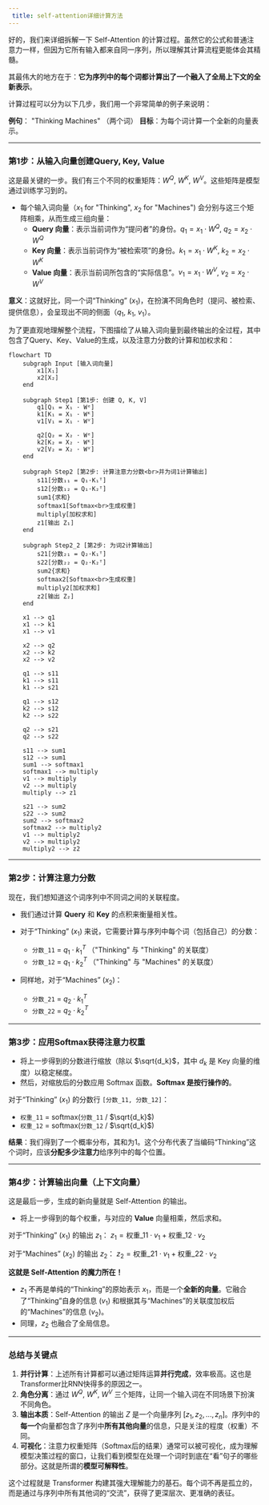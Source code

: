 ```yaml
---
 title: self-attention详细计算方法 
---
```

好的，我们来详细拆解一下 Self-Attention 的计算过程。虽然它的公式和普通注意力一样，但因为它所有输入都来自同一序列，所以理解其计算流程更能体会其精髓。

其最伟大的地方在于：**它为序列中的每个词都计算出了一个融入了全局上下文的全新表示**。

计算过程可以分为以下几步，我们用一个非常简单的例子来说明：

**例句**： "Thinking Machines" （两个词）
**目标**：为每个词计算一个全新的向量表示。

---

### 第1步：从输入向量创建Query, Key, Value

这是最关键的一步。我们有三个不同的权重矩阵：$W^Q$, $W^K$, $W^V$。这些矩阵是模型通过训练学习到的。

*   每个输入词向量（$x_1$ for "Thinking", $x_2$ for "Machines") 会分别与这三个矩阵相乘，从而生成三组向量：
    *   **Query 向量**：表示当前词作为“提问者”的身份。$q_1 = x_1 \cdot W^Q$, $q_2 = x_2 \cdot W^Q$
    *   **Key 向量**：表示当前词作为“被检索项”的身份。$k_1 = x_1 \cdot W^K$, $k_2 = x_2 \cdot W^K$
    *   **Value 向量**：表示当前词所包含的“实际信息”。$v_1 = x_1 \cdot W^V$, $v_2 = x_2 \cdot W^V$

**意义**：这就好比，同一个词“Thinking” ($x_1$)，在扮演不同角色时（提问、被检索、提供信息），会呈现出不同的侧面（$q_1$, $k_1$, $v_1$）。

为了更直观地理解整个流程，下图描绘了从输入词向量到最终输出的全过程，其中包含了Query、Key、Value的生成，以及注意力分数的计算和加权求和：

```mermaid
flowchart TD
    subgraph Input [输入词向量]
        x1[X₁]
        x2[X₂]
    end

    subgraph Step1 [第1步: 创建 Q, K, V]
        q1[Q₁ = X₁ · Wᵉ]
        k1[K₁ = X₁ · Wᴷ]
        v1[V₁ = X₁ · Wⱽ]

        q2[Q₂ = X₂ · Wᵉ]
        k2[K₂ = X₂ · Wᴷ]
        v2[V₂ = X₂ · Wⱽ]
    end

    subgraph Step2 [第2步: 计算注意力分数<br>并为词1计算输出]
        s11[分数₁₁ = Q₁·K₁ᵀ]
        s12[分数₁₂ = Q₁·K₂ᵀ]
        sum1{求和}
        softmax1[Softmax<br>生成权重]
        multiply[加权求和]
        z1[输出 Z₁]
    end

    subgraph Step2_2 [第2步: 为词2计算输出]
        s21[分数₂₁ = Q₂·K₁ᵀ]
        s22[分数₂₂ = Q₂·K₂ᵀ]
        sum2{求和}
        softmax2[Softmax<br>生成权重]
        multiply2[加权求和]
        z2[输出 Z₂]
    end

    x1 --> q1
    x1 --> k1
    x1 --> v1

    x2 --> q2
    x2 --> k2
    x2 --> v2

    q1 --> s11
    k1 --> s11
    k1 --> s21

    q1 --> s12
    k2 --> s12
    k2 --> s22

    q2 --> s21
    q2 --> s22

    s11 --> sum1
    s12 --> sum1
    sum1 --> softmax1
    softmax1 --> multiply
    v1 --> multiply
    v2 --> multiply
    multiply --> z1

    s21 --> sum2
    s22 --> sum2
    sum2 --> softmax2
    softmax2 --> multiply2
    v1 --> multiply2
    v2 --> multiply2
    multiply2 --> z2
```

---

### 第2步：计算注意力分数

现在，我们想知道这个词序列中不同词之间的关联程度。

*   我们通过计算 **Query** 和 **Key** 的点积来衡量相关性。
*   对于“Thinking” ($x_1$) 来说，它需要计算与序列中每个词（包括自己）的分数：
    *   `分数_11` = $q_1 \cdot k_1^T$ （"Thinking" 与 "Thinking" 的关联度）
    *   `分数_12` = $q_1 \cdot k_2^T$ （"Thinking" 与 "Machines" 的关联度）

*   同样地，对于“Machines” ($x_2$)：
    *   `分数_21` = $q_2 \cdot k_1^T$
    *   `分数_22` = $q_2 \cdot k_2^T$

---

### 第3步：应用Softmax获得注意力权重

*   将上一步得到的分数进行缩放（除以 $\sqrt{d_k}$，其中 $d_k$ 是 Key 向量的维度）以稳定梯度。
*   然后，对缩放后的分数应用 Softmax 函数。**Softmax 是按行操作的**。

对于“Thinking” ($x_1$) 的分数行 `[分数_11, 分数_12]`：
*   `权重_11` = softmax(`分数_11` / $\sqrt{d_k}$)
*   `权重_12` = softmax(`分数_12` / $\sqrt{d_k}$)

**结果**：我们得到了一个概率分布，其和为1。这个分布代表了当编码“Thinking”这个词时，应该**分配多少注意力**给序列中的每个位置。

---

### 第4步：计算输出向量（上下文向量）

这是最后一步，生成的新向量就是 Self-Attention 的输出。

*   将上一步得到的每个权重，与对应的 **Value** 向量相乘，然后求和。

对于“Thinking” ($x_1$) 的输出 $z_1$：
$z_1 = \text{权重\_11} \cdot v_1 + \text{权重\_12} \cdot v_2$

对于“Machines” ($x_2$) 的输出 $z_2$：
$z_2 = \text{权重\_21} \cdot v_1 + \text{权重\_22} \cdot v_2$

**这就是 Self-Attention 的魔力所在！**
*   $z_1$ 不再是单纯的“Thinking”的原始表示 $x_1$，而是一个**全新的向量**。它融合了“Thinking”自身的信息 ($v_1$) 和根据其与“Machines”的关联度加权后的“Machines”的信息 ($v_2$)。
*   同理，$z_2$ 也融合了全局信息。

---

### 总结与关键点

1.  **并行计算**：上述所有计算都可以通过矩阵运算**并行完成**，效率极高。这也是Transformer比RNN快得多的原因之一。
2.  **角色分离**：通过 $W^Q$, $W^K$, $W^V$ 三个矩阵，让同一个输入词在不同场景下扮演不同角色。
3.  **输出本质**：Self-Attention 的输出 $Z$ 是一个向量序列 $[z_1, z_2, ..., z_n]$。序列中的**每一个**向量都包含了序列中**所有其他向量**的信息，只是关注的程度（权重）不同。
4.  **可视化**：注意力权重矩阵（Softmax后的结果）通常可以被可视化，成为理解模型决策过程的窗口，让我们看到模型在处理一个词时到底在“看”句子的哪些部分。这就是所谓的**模型可解释性**。

这个过程就是 Transformer 构建其强大理解能力的基石。每个词不再是孤立的，而是通过与序列中所有其他词的“交流”，获得了更深层次、更准确的表征。